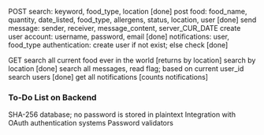 POST
search: keyword, food_type, location [done]
post food: food_name, quantity, date_listed, food_type, allergens, status, location, user [done]
send message: sender, receiver, message_content, server_CUR_DATE
create user account: username, password, email [done]
notifications: user, food_type
authentication: create user if not exist; else check [done]

GET
search all current food ever in the world [returns by location]
search by location [done]
search all messages, read flag; based on current user_id
search users [done]
get all notifications [counts notifications]

### To-Do List on Backend


SHA-256 database; no password is stored in plaintext
Integration with OAuth authentication systems
Password validators